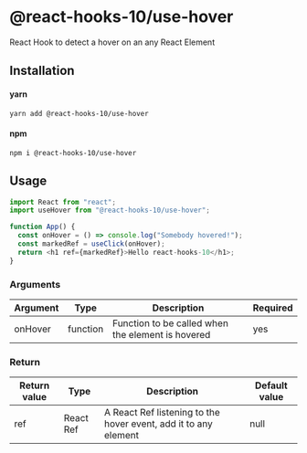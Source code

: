 # @react-hooks-10/use-hover

React Hook to detect a hover on an any React Element

## Installation

#### yarn

`yarn add @react-hooks-10/use-hover`

#### npm

`npm i @react-hooks-10/use-hover`

## Usage

```js
import React from "react";
import useHover from "@react-hooks-10/use-hover";

function App() {
  const onHover = () => console.log("Somebody hovered!");
  const markedRef = useClick(onHover);
  return <h1 ref={markedRef}>Hello react-hooks-10</h1>;
}
```

### Arguments

| Argument | Type     | Description                                       | Required |
| -------- | -------- | ------------------------------------------------- | -------- |
| onHover  | function | Function to be called when the element is hovered | yes      |

### Return

| Return value | Type      | Description                                                     | Default value |
| ------------ | --------- | --------------------------------------------------------------- | ------------- |
| ref          | React Ref | A React Ref listening to the hover event, add it to any element | null          |